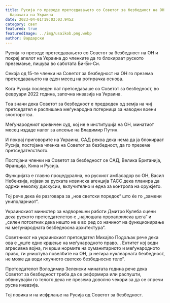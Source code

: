 ```yaml
---
title: Русија го презеде претседавањето со Советот за безбедност на ОН и покрај
  барањата на Украина
date: 2023-04-01T19:03:03.945Z
category: свет
featured: true
featuredImage: ../img/usaikob.png.webp
author: Вардарски
---
```


Русија го презеде претседавањето со Советот за безбедност на ОН и покрај апелот на Украина до членките да го блокираат руското преземање, пишува во саботата Би-Би-Си.

Секоја од 15-те членки на Советот за безбедност на ОН го презема претседавањето на еден месец на ротирачка основа.

Кога Русија последен пат претседаваше со Советот за безбедност, во февруари 2022 година, започна инвазија на Украина.

Тоа значи дека Советот за безбедност е предводен од земја на чиј претседател е распишана меѓународна потерница за наводни воени злосторства.

Меѓународниот кривичен суд, кој не е институција на ОН, минатиот месец издаде налог за апсење на Владимир Путин.

И покрај приговорите на Украина, САД рекоа дека нема да ја блокираат Русија, постојана членка на Советот за безбедност, да го преземе претседателството.

Постојани членки на Советот за безбедност се САД, Велика Британија, Франција, Кина и Русија.

Функцијата е главно процедурална, но рускиот амбасадор во ОН, Васил Небензија, изјави за руската новинска агенција ТАСС дека планира да одржи неколку дискусии, вклучително и една за контрола на оружјето.

Тој рече дека ќе разговара за „нов светски поредок“ што ќе го „замени униполарниот“.

Украинскиот министер за надворешни работи Дмитро Кулеба оцени дека руското претседателство е „најлошата првоаприлска шега“ и „силен потсетник дека нешто не е во ред со начинот на функционирање на меѓународната безбедносна архитектура“.

Советникот на украинскиот претседател Михајло Подољак рече дека ова е „уште едно кршење на меѓународното право... Ентитет кој води агресивна војна, ги крши нормите на хуманитарното и меѓународното право, ги уништува повелбите на ОН, ја негира нуклеарната безбедност, не може да води клучното светско безбедносно тело“.

Претседателот Володимир Зеленски минатата година рече дека Советот за безбедност треба да се реформира или распушти, обвинувајќи го телото дека не презема доволно чекори за да се спречи руска инвазија.

Тој повика и на исфрлање на Русија од Советот за безбедност.
